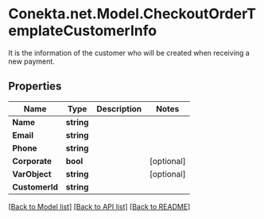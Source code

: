 # Conekta.net.Model.CheckoutOrderTemplateCustomerInfo
It is the information of the customer who will be created when receiving a new payment.

## Properties

Name | Type | Description | Notes
------------ | ------------- | ------------- | -------------
**Name** | **string** |  | 
**Email** | **string** |  | 
**Phone** | **string** |  | 
**Corporate** | **bool** |  | [optional] 
**VarObject** | **string** |  | [optional] 
**CustomerId** | **string** |  | 

[[Back to Model list]](../README.md#documentation-for-models) [[Back to API list]](../README.md#documentation-for-api-endpoints) [[Back to README]](../README.md)

